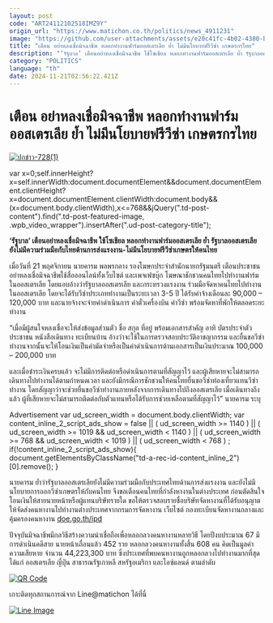 ```yaml
---
layout: post
code: "ART24112102518IMZ9Y"
origin_url: "https://www.matichon.co.th/politics/news_4911231"
image: "https://github.com/user-attachments/assets/e20c41fc-4b02-4380-b59d-0f40cdbf9988"
title: "เตือน อย่าหลงเชื่อมิจฉาชีพ หลอกทำงานฟาร์มออสเตรเลีย ย้ำ ไม่มีนโยบายฟรีวีซ่า เกษตรกรไทย"
description: "‘รัฐบาล’ เตือนอย่าหลงเชื่อมิจฉาชีพ ใช้โซเชียล หลอกทำงานฟาร์มออสเตรเลีย ย้ำ รัฐบาลออสเตรเลีย"
category: "POLITICS"
language: "th"
date: 2024-11-21T02:56:22.421Z
---
```


# เตือน อย่าหลงเชื่อมิจฉาชีพ หลอกทำงานฟาร์มออสเตรเลีย ย้ำ ไม่มีนโยบายฟรีวีซ่า เกษตรกรไทย

[![](https://www.matichon.co.th/wp-content/uploads/2024/11/ปกข่าว-7281-180.jpg "ปกข่าว-728(1)")](https://www.matichon.co.th/wp-content/uploads/2024/11/ปกข่าว-7281-180.jpg)

var x=0;self.innerHeight?x=self.innerWidth:document.documentElement&&document.documentElement.clientHeight?x=document.documentElement.clientWidth:document.body&&(x=document.body.clientWidth),x<=768&&jQuery(".td-post-content").find(".td-post-featured-image, .wpb\_video\_wrapper").insertAfter(".ud-post-category-title");

**‘รัฐบาล’ เตือนอย่าหลงเชื่อมิจฉาชีพ ใช้โซเชียล หลอกทำงานฟาร์มออสเตรเลีย ย้ำ รัฐบาลออสเตรเลีย ยังไม่มีความร่วมมือกับไทยด้านการส่งแรงงาน-ไม่มีนโยบายฟรีวีซ่าเกษตรให้คนไทย**

เมื่อวันที่ 21 พฤศจิกายน นายคารม พลพรกลาง รองโฆษกประจำสำนักนายกรัฐมนตรี เตือนประชาชนอย่าหลงเชื่อมิจฉาชีพใช้สื่อออนไลน์ทั้งเว็บไซต์ และเพจเฟซบุ๊ก โฆษณาชักชวนคนไทยไปทำงานฟาร์มในออสเตรเลีย โดยแอบอ้างว่ารัฐบาลออสเตรเลีย และกระทรวงแรงงาน ร่วมมือจัดหาคนไทยไปทำงานในออสเตรเลีย โดยจะได้รับวีซ่าประเภททำงานเป็นระยะเวลา 3-5 ปี ได้รับค่าจ้างเดือนละ 90,000 – 120,000 บาท และนายจ้างจะจ่ายค่าดำเนินการ ค่าตั๋วเครื่องบิน ค่าวีซ่า พร้อมจัดหาที่พักให้ตลอดระยะทำงาน

“เมื่อมีผู้สนใจหลงเชื่อจะให้ส่งข้อมูลส่วนตัว ชื่อ สกุล ที่อยู่ พร้อมเอกสารสำคัญ อาทิ บัตรประจำตัวประชาชน หนังสือเดินทาง ทะเบียนบ้าน อ้างว่าจะใช้ในการตรวจสอบประวัติอาชญากรรม และยื่นขอวีซ่าทำงานจากนั้นจะให้โอนเงินเป็นค่ามัดจำหรือเป็นค่าดำเนินการด้านเอกสารเป็นเงินประมาณ 100,000 – 200,000 บาท

และเมื่อชำระเงินครบแล้ว จะไม่มีการติดต่อหรือดำเนินการตามที่สัญญาไว้ และผู้เสียหายจะไม่สามารถเดินทางไปทำงานได้ตามกำหนดเวลา และยังมีกรณีการชักชวนให้คนไทยยื่นขอวีซ่าท่องเที่ยวแทนวีซ่าทำงาน โดยสัญญาว่าจะช่วยยื่นขอวีซ่าทำงานภายหลังจากการเดินทางไปถึงออสเตรเลีย เมื่อเดินทางถึงแล้ว ผู้ที่เสียหายจะไม่สามารถติดต่อกับตัวแทนหรือได้รับการช่วยเหลือตามที่สัญญาไว้” นายคารม ระบุ

Advertisement var ud\_screen\_width = document.body.clientWidth; var content\_inline\_2\_script\_ads\_show = false || ( ud\_screen\_width >= 1140 ) || ( ud\_screen\_width >= 1019 && ud\_screen\_width < 1140 ) || ( ud\_screen\_width >= 768 && ud\_screen\_width < 1019 ) || ( ud\_screen\_width < 768 ) ; if(!content\_inline\_2\_script\_ads\_show){ document.getElementsByClassName("td-a-rec-id-content\_inline\_2")\[0\].remove(); }

นายคารม ย้ำว่ารัฐบาลออสเตรเลียยังไม่มีความร่วมมือกับประเทศไทยด้านการส่งแรงงาน และยังไม่มีนโยบายการออกวีซ่าเกษตรให้กับคนไทย จึงขอเตือนคนไทยที่กำลังหางานในต่างประเทศ ก่อนตัดสินใจโอนเงินให้สายนายหน้าหรือผู้แทนบริษัทรายใด ขอให้ตรวจสอบรายชื่อบริษัทจัดหางานที่ได้รับอนุญาตให้จัดส่งคนหางานไปทำงานต่างประเทศจากกรมการจัดหางาน เว็บไซต์ กองทะเบียนจัดหางานกลางและคุ้มครองคนหางาน [doe.go.th/ipd](https://doe.go.th/ipd)

ปัจจุบันมิจฉาชีพมีกลวิธีสร้างความน่าเชื่อถือเพื่อหลอกลวงคนหางานหลายวิธี โดยปีงบประมาณ 67 มีการดำเนินคดีสาย นายหน้าเถื่อนแล้ว 452 ราย หลอกลวงคนหางานทั้งสิ้น 608 คน คิดเป็นมูลค่าความเสียหาย จำนวน 44,223,300 บาท ซึ่งประเทศที่พบคนหางานถูกหลอกลวงไปทำงานมากที่สุด ได้แก่ ออสเตรเลีย ญี่ปุ่น สาธารณรัฐเกาหลี สหรัฐอเมริกา และไอซ์แลนด์ ตามลำดับ

[![QR Code](https://www.matichon.co.th/wp-content/uploads/2023/07/wob1371z.jpg)](https://lin.ee/ht0nDxX)

เกาะติดทุกสถานการณ์จาก Line@matichon ได้ที่นี่

[![Line Image](https://www.matichon.co.th/wp-content/uploads/2023/07/th.png)](https://lin.ee/ht0nDxX)